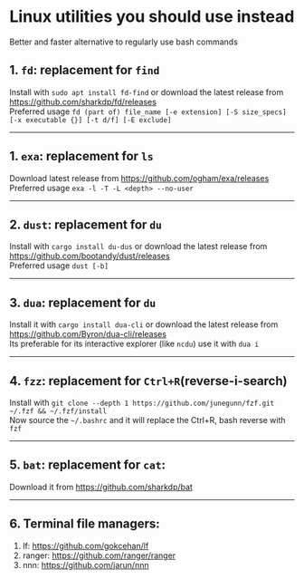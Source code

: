 # Linux utilities you should use instead
Better and faster alternative to regularly use bash commands  

## 1. `fd`: replacement for `find`
Install with `sudo apt install fd-find` or download the latest release from https://github.com/sharkdp/fd/releases  
Preferred usage `fd (part of) file_name [-e extension] [-S size_specs] [-x executable {}] [-t d/f] [-E exclude]` 

---
## 1. `exa`: replacement for `ls`  
Download latest release from https://github.com/ogham/exa/releases  
Preferred usage `exa -l -T -L <depth> --no-user`  

---
## 2. `dust`: replacement for `du`
Install with `cargo install du-dus` or download the latest release from https://github.com/bootandy/dust/releases  
Preferred usage `dust [-b]`

---
## 3. `dua`: replacement for `du`
Install it with `cargo install dua-cli` or download the latest release from https://github.com/Byron/dua-cli/releases  
Its preferable for its interactive explorer (like `ncdu`) use it with `dua i`

---
## 4. `fzz`: replacement for `Ctrl+R`(reverse-i-search)
Install with `git clone --depth 1 https://github.com/junegunn/fzf.git ~/.fzf && ~/.fzf/install`  
Now source the `~/.bashrc` and it will replace the Ctrl+R, bash reverse with `fzf`

---
## 5. `bat`: replacement for `cat`: 
Download it from https://github.com/sharkdp/bat

---
## 6. Terminal file managers:
1. lf: https://github.com/gokcehan/lf
2. ranger: https://github.com/ranger/ranger
3. nnn: https://github.com/jarun/nnn